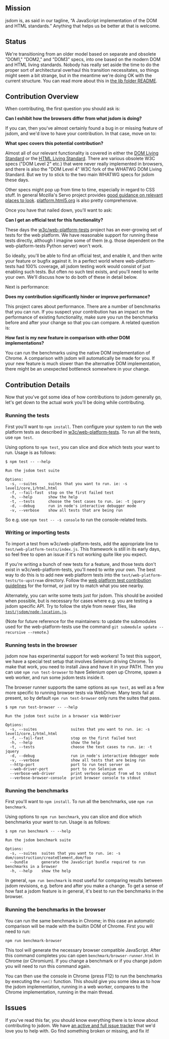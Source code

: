 ## Mission

jsdom is, as said in our tagline, “A JavaScript implementation of the DOM and HTML standards.” Anything that helps us be better at that is welcome.

## Status

We're transitioning from an older model based on separate and obsolete "DOM1," "DOM2," and "DOM3" specs, into one based on the modern DOM and HTML living standards. Nobody has really set aside the time to do the proper sort of architectural overhaul this transition necessitates, so things might seem a bit strange, but in the meantime we're doing OK with the current structure. You can read more about this in [the lib folder README](https://github.com/tmpvar/jsdom/tree/master/lib).

## Contribution Overview

When contributing, the first question you should ask is:

**Can I exhibit how the browsers differ from what jsdom is doing?**

If you can, then you've almost certainly found a bug in or missing feature of jsdom, and we'd love to have your contribution. In that case, move on to:

**What spec covers this potential contribution?**

Almost all of our relevant functionality is covered in either the [DOM Living Standard](http://dom.spec.whatwg.org/) or the [HTML Living Standard](http://www.whatwg.org/specs/web-apps/current-work/). There are various obsolete W3C specs ("DOM Level 2" etc.) that were never really implemented in browsers, and there is also the "DOM Level 4" W3C fork of the WHATWG DOM Living Standard. But we try to stick to the two main WHATWG specs for jsdom these days.

Other specs might pop up from time to time, especially in regard to CSS stuff. In general Mozilla's Servo project provides [good guidance on relevant places to look](https://github.com/servo/servo/wiki/Relevant-spec-links). [platform.html5.org](https://platform.html5.org/) is also pretty comprehensive.

Once you have that nailed down, you'll want to ask:

**Can I get an official test for this functionality?**

These days the [w3c/web-platform-tests](https://github.com/w3c/web-platform-tests) project has an ever-growing set of tests for the web platform. We have reasonable support for running these tests directly, although I imagine some of them (e.g. those dependent on the web-platform-tests Python server) won't work.

So ideally, you'll be able to find an official test, and enable it, and then write your feature or bugfix against it. In a perfect world where web-platform-tests had 100% coverage, all jsdom testing work would consist of just enabling such tests. But often no such test exists, and you'll need to write your own. We'll discuss how to do both of these in detail below.

Next is performance:

**Does my contribution significantly hinder or improve performance?**

This project cares about performance. There are a number of benchmarks that you can run. If you suspect your contribution has an impact on the performance of existing functionality, make sure you run the benchmarks before and after your change so that you can compare. A related question is:

**How fast is my new feature in comparison with other DOM implementations?**

You can run the benchmarks using the native DOM implementation of Chrome. A comparison with jsdom will automatically be made for you. If your new feature is much slower than the alternative DOM implementation, there might be an unexpected bottleneck somewhere in your change.

## Contribution Details

Now that you've got some idea of how contributions to jsdom generally go, let's get down to the actual work you'll be doing while contributing.

### Running the tests

First you'll want to `npm install`. Then configure your system to run the web platform tests as described in [w3c/web-platform-tests](https://github.com/w3c/web-platform-tests). To run all the tests, use `npm test`.

Using options to `npm test`, you can slice and dice which tests your want to run. Usage is as follows:

```
$ npm test -- --help

Run the jsdom test suite

Options:
  -s, --suites     suites that you want to run. ie: -s level1/core,1/html,html
  -f, --fail-fast  stop on the first failed test
  -h, --help       show the help
  -t, --tests      choose the test cases to run. ie: -t jquery
  -d, --debug      run in node's interactive debugger mode
  -v, --verbose    show all tests that are being run
```

So e.g. use `npm test -- -s console` to run the console-related tests.

### Writing or importing tests

To import a test from w3c/web-platform-tests, add the appropriate line to `test/web-platform-tests/index.js`. This framework is still in its early days, so feel free to open an issue if it's not working quite like you expect.

If you're writing a bunch of new tests for a feature, and those tests don't exist in w3c/web-platform-tests, you'll need to write your own. The best way to do this is to add new web platform tests into the `test/web-platform-tests/to-upstream` directory. Follow the [web platform test contribution guidelines](http://testthewebforward.org/docs/writing-tests.html) for the format, or just try to match what you see nearby.

Alternately, you can write some tests just for jsdom. This should be avoided when possible, but is necessary for cases where e.g. you are testing a jsdom specific API. Try to follow the style from newer files, like [`test/jsdom/node-location.js`](https://github.com/tmpvar/jsdom/blob/master/test/jsdom/node-location.js).

(Note for future reference for the maintainers: to update the submodules used for the web-platform-tests use the command `git submodule update --recursive --remote`.)

### Running tests in the browser

jsdom now has experimental support for web workers! To test this support, we have a special test setup that involves Selenium driving Chrome. To make that work, you need to install Java and have it in your PATH. Then you can use `npm run test-browser` to have Selenium open up Chrome, spawn a web worker, and run some jsdom tests inside it.

The browser runner supports the same options as `npm test`, as well as a few more specific to running browser tests via WebDriver. Many tests fail at present, so by default `npm run test-browser` only runs the suites that pass.

```
$ npm run test-browser -- --help

Run the jsdom test suite in a browser via WebDriver

Options:
  -s, --suites               suites that you want to run. ie: -s level1/core,1/html,html
  -f, --fail-fast            stop on the first failed test
  -h, --help                 show the help
  -t, --tests                choose the test cases to run. ie: -t jquery
  -d, --debug                run in node's interactive debugger mode
  -v, --verbose              show all tests that are being run
  --http-port                port to run test server on
  --web-driver-port          port to run Selenium on
  --verbose-web-driver       print verbose output from wd to stdout
  --verbose-browser-console  print browser console to stdout
```

### Running the benchmarks

First you'll want to `npm install`. To run all the benchmarks, use `npm run benchmark`.

Using options to `npm run benchmark`, you can slice and dice which benchmarks your want to run. Usage is as follows:

```
$ npm run benchmark -- --help

Run the jsdom benchmark suite

Options:
  -s, --suites  suites that you want to run. ie: -s dom/construction/createElement,dom/foo
  --bundle      generate the JavaScript bundle required to run benchmarks in a browser
  -h, --help    show the help
```

In general, `npm run benchmark` is most useful for comparing results between jsdom revisions, e.g. before and after you make a change. To get a sense of how fast a jsdom feature is in general, it's best to run the benchmarks in the browser.

### Running the benchmarks in the browser

You can run the same benchmarks in Chrome; in this case an automatic comparison will be made with the builtin DOM of Chrome. First you will need to run:

```
npm run benchmark-browser
```

This tool will generate the necessary browser compatible JavaScript. After this command completes you can open `benchmark/browser-runner.html` in Chrome (or Chromium). If you change a benchmark or if you change jsdom you will need to run this command again.

You can then use the console in Chrome (press F12) to run the benchmarks by executing the `run()` function. This should give you some idea as to how the jsdom implementation, running in a web worker, compares to the Chrome implementation, running in the main thread.

## Issues

If you've read this far, you should know everything there is to know about contributing to jsdom. We have [an active and full issue tracker](https://github.com/tmpvar/jsdom/issues) that we'd love you to help with. Go find something broken or missing, and fix it!
